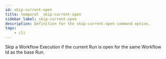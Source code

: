 ```yaml
---
id: skip-current-open
title: temporal  skip-current-open
sidebar_label: skip-current-open
description: Definition for the skip-current-open command option.
tags:
	- cli
---
```


 Skip a Workflow Execution if the current Run is open for the same Workflow Id as the base Run.
